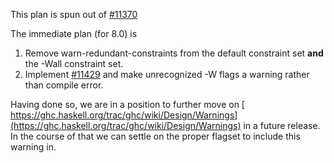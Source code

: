 
This plan is spun out of [\#11370](http://gitlabghc.nibbler/ghc/ghc/issues/11370)



The immediate plan (for 8.0) is


1. Remove warn-redundant-constraints from the default constraint set **and** the -Wall constraint set.
1. Implement [\#11429](http://gitlabghc.nibbler/ghc/ghc/issues/11429) and make unrecognized -W flags a warning rather than compile error.


Having done so, we are in a position to further move on [
https://ghc.haskell.org/trac/ghc/wiki/Design/Warnings](https://ghc.haskell.org/trac/ghc/wiki/Design/Warnings) in a future release. In the course of that we can settle on the proper flagset to include this warning in.


